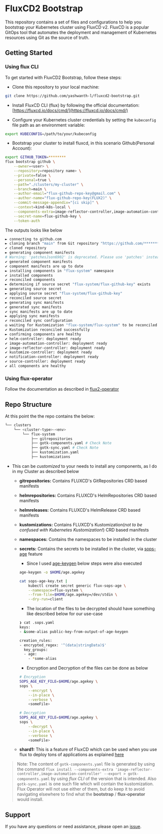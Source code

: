 # FluxCD2 Bootstrap

This repository contains a set of files and configurations to help you bootstrap your Kubernetes cluster using FluxCD v2. FluxCD is a popular GitOps tool that automates the deployment and management of Kubernetes resources using Git as the source of truth.

## Getting Started

### Using flux CLI

To get started with FluxCD2 Bootstrap, follow these steps:

- Clone this repository to your local machine:

```sh
git clone https://github.com/yashwanth-l/fluxcd2-bootstrap.git
```

- Install FluxCD CLI (flux) by following the official documentation: [https://fluxcd.io/docs/cmd/](https://fluxcd.io/docs/cmd/)

- Configure your Kubernetes cluster credentials by setting the `kubeconfig` file path as an environment variable:

```sh
export KUBECONFIG=/path/to/your/kubeconfig
```

- Bootstrap your cluster to install fluxcd, in this scenario Github(Personal Account):

```sh
export GITHUB_TOKEN=********
flux bootstrap github \
    --owner=<user> \
    --repository=repository name> \
    --private=false \
    --personal=true \
    --path="./clusters/my-cluster" \
    --branch=main \
    --author-email="flux-github-repo-key@gmail.com" \
    --author-name="flux-github-repo-key(FLUX2)" \
    --commit-message-appendix="[ci skip]" \
    --context=kind-k8s-local \
    --components-extra=image-reflector-controller,image-automation-controller \
    --secret-name=flux-github-key \
    --token-auth
```

The outputs looks like below

```sh
► connecting to github.com
► cloning branch "main" from Git repository "https://github.com/*******.git"
✔ cloned repository
► generating component manifests
# Warning: 'patchesJson6902' is deprecated. Please use 'patches' instead. Run 'kustomize edit fix' to update your Kustomization automatically.
✔ generated component manifests
✔ component manifests are up to date
► installing components in "flux-system" namespace
✔ installed components
✔ reconciled components
► determining if source secret "flux-system/flux-github-key" exists
► generating source secret
► applying source secret "flux-system/flux-github-key"
✔ reconciled source secret
► generating sync manifests
✔ generated sync manifests
✔ sync manifests are up to date
► applying sync manifests
✔ reconciled sync configuration
◎ waiting for Kustomization "flux-system/flux-system" to be reconciled
✔ Kustomization reconciled successfully
► confirming components are healthy
✔ helm-controller: deployment ready
✔ image-automation-controller: deployment ready
✔ image-reflector-controller: deployment ready
✔ kustomize-controller: deployment ready
✔ notification-controller: deployment ready
✔ source-controller: deployment ready
✔ all components are healthy
```

### Using flux-operator

Follow the documentation as described in [flux2-operator](https://github.com/yashwanth-l/fluxcd2-operator/blob/main/README.md)

## Repo Structure

At this point the the repo contains the below:

```sh
└── clusters
    └── <cluster-type>-<env>
        └── flux-system
            ├── gitrepositories
            ├── gotk-components.yaml # Check Note
            ├── gotk-sync.yaml # Check Note
            ├── kustomization.yaml
            ├── kustomizations
```

- This can be _customized_ to your needs to install any components, as I do in my Cluster as described below

  - **gitrepositories:** Contains FLUXCD's GitRepositories CRD based manifests

  - **helmrepositories:** Contains FLUXCD's HelmRepositories CRD based manifests

  - **helmreleases:** Contains FLUXCD's HelmRelease CRD based manifests

  - **kustomizations:** Contains FLUXCD's Kustomization(_not to be confused with Kubernetes Kustomization!_) CRD based manifests

  - **namespaces:** Contains the namespaces to be installed in the cluster

  - **secrets:** Contains the secrets to be installed in the cluster, via [sops-age](https://fluxcd.io/flux/guides/mozilla-sops/#encrypting-secrets-using-age) feature

    - Since I used [age-keygen](https://github.com/FiloSottile/age#installation) below steps were also executed

    ```sh
    age-keygen -o $HOME/age.agekey

    cat sops-age-key.txt |
        kubectl create secret generic flux-sops-age \
        --namespace=flux-system \
        --from-file=$HOME/age.agekey=/dev/stdin \
        --dry-run=client
    ```

    - The location of the files to be decrypted should have something like described below for our use-case

    ```sh
    ❯ cat .sops.yaml
    keys:
    - &some-alias public-key-from-output-of-age-keygen

    creation_rules:
    - encrypted_regex: '^(data|stringData)$'
      key_groups:
      - age:
        - *some-alias
    ```

    - Encryption and Decryption of the files can be done as below

    ```sh
    # Encryption
    SOPS_AGE_KEY_FILE=$HOME/age.agekey \
    sops \
        --encrypt \
        --in-place \
        --verbose \
        <someFile>

    # Decryption
    SOPS_AGE_KEY_FILE=$HOME/age.agekey \
    sops \
        --decrypt \
        --in-place \
        --verbose \
        <someFile>
    ```

  - **shard1:** This is a feature of FluxCD which can be used when you use flux to deploy tons of applications as explained [here](https://fluxcd.io/flux/cheatsheets/sharding/)

> Note: The content of `gotk-components.yaml` file is generated by using the command `flux install --components-extra 'image-reflector-controller,image-automation-controller' --export > gotk-components.yaml` by using _flux CLI_ of the version that is intended. Also `gotk-sync.yaml` is one such file which will contain the kustomization. Flux Operator will not use either of them, but do keep it to avoid navigating elsewhere to find what the **bootstrap** / **flux-operator** would install.

## Support

If you have any questions or need assistance, please open an [issue](https://github.com/yashwanth-l/fluxcd2-bootstrap/issues).
